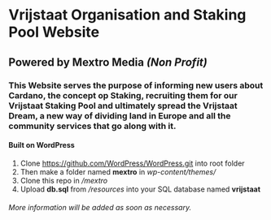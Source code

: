 # Vrijstaat Organisation and **Staking Pool** Website              
## Powered by Mextro Media _(Non Profit)_

### This Website serves the purpose of informing new users about Cardano, the concept op Staking, recruiting them for our Vrijstaat Staking Pool and ultimately spread the Vrijstaat Dream, a new way of dividing land in Europe and all the community services that go along with it.

#### Built on WordPress 
1. Clone https://github.com/WordPress/WordPress.git into root folder
1. Then make a folder named **mextro** in _wp-content/themes/_
1. Clone this repo in _/mextro_
1. Upload **db.sql** from _/resources_ into your SQL database named **vrijstaat**


###### More information will be added as soon as necessary.
